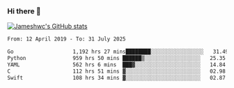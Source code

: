 ### Hi there 👋

[![Jameshwc's GitHub stats](https://github-readme-stats.vercel.app/api?username=jameshwc)](https://github.com/anuraghazra/github-readme-stats)

<!--START_SECTION:waka-->

```txt
From: 12 April 2019 - To: 31 July 2025

Go                   1,192 hrs 27 mins████████░░░░░░░░░░░░░░░░░   31.49 %
Python               959 hrs 50 mins ██████▒░░░░░░░░░░░░░░░░░░   25.35 %
YAML                 562 hrs 6 mins  ███▓░░░░░░░░░░░░░░░░░░░░░   14.84 %
C                    112 hrs 51 mins ▓░░░░░░░░░░░░░░░░░░░░░░░░   02.98 %
Swift                108 hrs 34 mins ▓░░░░░░░░░░░░░░░░░░░░░░░░   02.87 %
```

<!--END_SECTION:waka-->